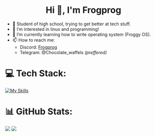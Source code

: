 <h1 align="center">Hi 👋, I'm Frogprog</h1>

- 👋 Student of high school, trying to get better at tech stuff.
- 👀 I’m interested in linux and programming!
- 🌱 I’m currently learning how to write operating system (Froggy OS).
- 📫 How to reach me:
  - Discord: [Frogprog](https://discord.gg/6eaQCP7sd6)
  - Telegram: @Chocolate_waffels *(preffered)*


# 💻 Tech Stack:
[![My Skills](https://skillicons.dev/icons?i=linux,ubuntu,arch,bash,cpp,git,github,vim,neovim,discord&theme=dark)](https://skillicons.dev)
# 📊 GitHub Stats:
![](https://github-readme-stats.vercel.app/api?username=FrogProg09&theme=gruvbox&hide_border=false&include_all_commits=false&count_private=false)
![](https://nirzak-streak-stats.vercel.app/?user=FrogProg09&theme=gruvbox&hide_border=false)<br/>
